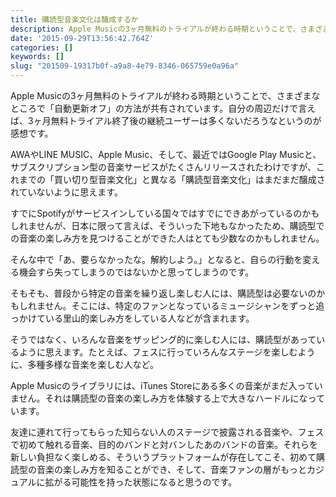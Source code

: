 ```yaml
---
title: 購読型音楽文化は醸成するか
description: Apple Musicの3ヶ月無料のトライアルが終わる時期ということで、さまざまなところで「自動更新オフ」の方法が共有されています。自分の周辺だけで言えば、3ヶ月無料トライアル終了後の継続ユーザーは多くないだろうなというのが感想です。
date: '2015-09-29T13:56:42.764Z'
categories: []
keywords: []
slug: "201509-19317b0f-a9a8-4e79-8346-065759e0a96a"
---
```

Apple Musicの3ヶ月無料のトライアルが終わる時期ということで、さまざまなところで「自動更新オフ」の方法が共有されています。自分の周辺だけで言えば、3ヶ月無料トライアル終了後の継続ユーザーは多くないだろうなというのが感想です。

AWAやLINE MUSIC、Apple Music、そして、最近ではGoogle Play Musicと、サブスクリプション型の音楽サービスがたくさんリリースされたわけですが、これまでの「買い切り型音楽文化」と異なる「購読型音楽文化」はまだまだ醸成されていないように思えます。

すでにSpotifyがサービスインしている国々ではすでにできあがっているのかもしれませんが、日本に限って言えば、そういった下地もなかったため、購読型での音楽の楽しみ方を見つけることができた人はとても少数なのかもしれません。

そんな中で「あ、要らなかったな。解約しよう。」となると、自らの行動を変える機会すら失ってしまうのではないかと思ってしまうのです。

そもそも、普段から特定の音楽を繰り返し楽しむ人には、購読型は必要ないのかもしれません。そこには、特定のファンとなっているミュージシャンをずっと追っかけている里山的楽しみ方をしている人などが含まれます。

そうではなく、いろんな音楽をザッピング的に楽しむ人には、購読型があっているように思えます。たとえば、フェスに行っていろんなステージを楽しむように、多種多様な音楽を楽しむ人など。

Apple Musicのライブラリには、iTunes Storeにある多くの音楽がまだ入っていません。それは購読型の音楽の楽しみ方を体験する上で大きなハードルになっています。

友達に連れて行ってもらった知らない人のステージで披露される音楽や、フェスで初めて触れる音楽、目的のバンドと対バンしたあのバンドの音楽。それらを新しい負担なく楽しめる、そういうプラットフォームが存在してこそ、初めて購読型の音楽の楽しみ方を知ることができ、そして、音楽ファンの層がもっとカジュアルに拡がる可能性を持った状態になると思うのです。